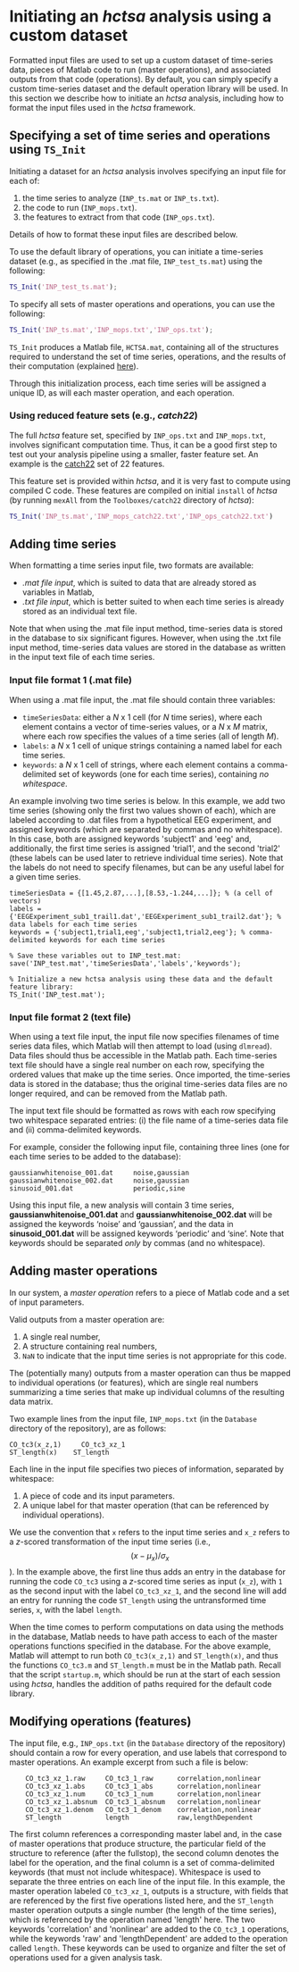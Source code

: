 # Initiating an *hctsa* analysis using a custom dataset

Formatted input files are used to set up a custom dataset of time-series data, pieces of Matlab code to run (master operations), and associated outputs from that code (operations).
By default, you can simply specify a custom time-series dataset and the default operation library will be used.
In this section we describe how to initiate an *hctsa* analysis, including how to format the input files used in the *hctsa* framework.

## Specifying a set of time series and operations using `TS_Init`

Initiating a dataset for an *hctsa* analysis involves specifying an input file for each of:
1. the time series to analyze (`INP_ts.mat` or `INP_ts.txt`).
2. the code to run (`INP_mops.txt`).
3. the features to extract from that code (`INP_ops.txt`).

Details of how to format these input files are described below.

To use the default library of operations, you can initiate a time-series dataset (e.g., as specified in the .mat file, `INP_test_ts.mat`) using the following:

```matlab
TS_Init('INP_test_ts.mat');
```

To specify all sets of master operations and operations, you can use the following:

```matlab
TS_Init('INP_ts.mat','INP_mops.txt','INP_ops.txt');
```

`TS_Init` produces a Matlab file, `HCTSA.mat`, containing all of the structures required to understand the set of time series, operations, and the results of their computation (explained [here](hctsa_structure.md)).
<!-- Note that if only the first input file is provided, the default *hctsa* library of operations will be used. -->

Through this initialization process, each time series will be assigned a unique ID, as will each master operation, and each operation.

### Using reduced feature sets (e.g., _catch22_)

The full _hctsa_ feature set, specified by `INP_ops.txt` and `INP_mops.txt`, involves significant computation time.
Thus, it can be a good first step to test out your analysis pipeline using a smaller, faster feature set.
An example is the [catch22](https://github.com/chlubba/catch22) set of 22 features.

This feature set is provided within _hctsa_, and it is very fast to compute using compiled C code.
These features are compiled on initial `install` of _hctsa_ (by running `mexAll` from the `Toolboxes/catch22` directory of _hctsa_):

```matlab
TS_Init('INP_ts.mat','INP_mops_catch22.txt','INP_ops_catch22.txt')
```

## Adding time series
When formatting a time series input file, two formats are available:
* *.mat file input*, which is suited to data that are already stored as variables in Matlab,
* *.txt file input*, which is better suited to when each time series is already stored as an individual text file.

Note that when using the .mat file input method, time-series data is stored in the database to six significant figures.
However, when using the .txt file input method, time-series data values are stored in the database as written in the input text file of each time series.

### Input file format 1 (.mat file)

When using a .mat file input, the .mat file should contain three variables:

* `timeSeriesData`: either a *N* x 1 cell (for *N* time series), where each element contains a vector of time-series values, or a *N* x *M* matrix, where each row specifies the values of a time series (all of length *M*).
* `labels`: a *N* x 1 cell of unique strings containing a named label for each time series.
* `keywords`: a *N* x 1 cell of strings, where each element contains a comma-delimited set of keywords (one for each time series), containing *no whitespace*.

An example involving two time series is below.
In this example, we add two time series (showing only the first two values shown of each), which are labeled according to .dat files from a hypothetical EEG experiment, and assigned keywords (which are separated by commas and no whitespace).
In this case, both are assigned keywords 'subject1' and 'eeg' and, additionally, the first time series is assigned 'trial1', and the second 'trial2' (these labels can be used later to retrieve individual time series).
Note that the labels do not need to specify filenames, but can be any useful label for a given time series.

```
timeSeriesData = {[1.45,2.87,...],[8.53,-1.244,...]}; % (a cell of vectors)
labels = {'EEGExperiment_sub1_trail1.dat','EEGExperiment_sub1_trail2.dat'}; % data labels for each time series
keywords = {'subject1,trial1,eeg','subject1,trial2,eeg'}; % comma-delimited keywords for each time series

% Save these variables out to INP_test.mat:
save('INP_test.mat','timeSeriesData','labels','keywords');

% Initialize a new hctsa analysis using these data and the default feature library:
TS_Init('INP_test.mat');
```

### Input file format 2 (text file)

When using a text file input, the input file now specifies filenames of time series data files, which Matlab will then attempt to load (using `dlmread`).
Data files should thus be accessible in the Matlab path.
Each time-series text file should have a single real number on each row, specifying the ordered values that make up the time series.
Once imported, the time-series data is stored in the database; thus the original time-series data files are no longer required, and can be removed from the Matlab path.

The input text file should be formatted as rows with each row specifying two whitespace separated entries: (i) the file name of a time-series data file and (ii) comma-delimited keywords.

For example, consider the following input file, containing three lines (one for each time series to be added to the database):

    gaussianwhitenoise_001.dat     noise,gaussian
    gaussianwhitenoise_002.dat     noise,gaussian
    sinusoid_001.dat               periodic,sine

Using this input file, a new analysis will contain 3 time series, **gaussianwhitenoise_001.dat** and **gaussianwhitenoise_002.dat** will be assigned the keywords ‘noise’ and ‘gaussian’, and the data in **sinusoid_001.dat** will be assigned keywords ‘periodic’ and ‘sine’.
Note that keywords should be separated *only* by commas (and no whitespace).

## Adding master operations
In our system, a *master operation* refers to a piece of Matlab code and a set of input parameters.

Valid outputs from a master operation are:
1. A single real number,
2. A structure containing real numbers,
3. `NaN` to indicate that the input time series is not appropriate for this code.

The (potentially many) outputs from a master operation can thus be mapped to individual operations (or features), which are single real numbers summarizing a time series that make up individual columns of the resulting data matrix.

Two example lines from the input file, `INP_mops.txt` (in the `Database` directory of the repository), are as follows:

    CO_tc3(x_z,1)     CO_tc3_xz_1
    ST_length(x)    ST_length

Each line in the input file specifies two pieces of information, separated by whitespace:
1. A piece of code and its input parameters.
2. A unique label for that master operation (that can be referenced by individual operations).
<!-- ](adding_operations.md) -->

We use the convention that `x` refers to the input time series and `x_z` refers to a *z*-scored transformation of the input time series (i.e., $$(x - \mu_x)/\sigma_x$$).
In the example above, the first line thus adds an entry in the database for running the code `CO_tc3` using a *z*-scored time series as input (`x_z`), with `1` as the second input with the label `CO_tc3_xz_1`, and the second line will add an entry for running the code `ST_length` using the untransformed time series, `x`, with the label `length`.

When the time comes to perform computations on data using the methods in the database, Matlab needs to have path access to each of the master operations functions specified in the database.
For the above example, Matlab will attempt to run both `CO_tc3(x_z,1)` and `ST_length(x)`, and thus the functions `CO_tc3.m` and `ST_length.m` must be in the Matlab path.
Recall that the script `startup.m`, which should be run at the start of each session using *hctsa*, handles the addition of paths required for the default code library.

## Modifying operations (features)

The input file, e.g., `INP_ops.txt` (in the `Database` directory of the repository) should contain a row for every operation, and use labels that correspond to master operations.
An example excerpt from such a file is below:


```
    CO_tc3_xz_1.raw     CO_tc3_1_raw      correlation,nonlinear
    CO_tc3_xz_1.abs     CO_tc3_1_abs      correlation,nonlinear
    CO_tc3_xz_1.num     CO_tc3_1_num      correlation,nonlinear
    CO_tc3_xz_1.absnum  CO_tc3_1_absnum   correlation,nonlinear
    CO_tc3_xz_1.denom   CO_tc3_1_denom    correlation,nonlinear
    ST_length           length            raw,lengthDependent
```

The first column references a corresponding master label and, in the case of master operations that produce structure, the particular field of the structure to reference (after the fullstop), the second column denotes the label for the operation, and the final column is a set of comma-delimited keywords (that must not include whitespace).
Whitespace is used to separate the three entries on each line of the input file.
In this example, the master operation labeled `CO_tc3_xz_1`, outputs is a structure, with fields that are referenced by the first five operations listed here, and the `ST_length` master operation outputs a single number (the length of the time series), which is referenced by the operation named 'length' here.
The two keywords 'correlation' and 'nonlinear' are added to the `CO_tc3_1` operations, while the keywords 'raw' and 'lengthDependent' are added to the operation called `length`.
These keywords can be used to organize and filter the set of operations used for a given analysis task.
